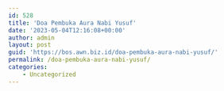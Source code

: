```yaml
---
id: 528
title: 'Doa Pembuka Aura Nabi Yusuf'
date: '2023-05-04T12:16:08+00:00'
author: admin
layout: post
guid: 'https://bos.awn.biz.id/doa-pembuka-aura-nabi-yusuf/'
permalink: /doa-pembuka-aura-nabi-yusuf/
categories:
    - Uncategorized
---
```


